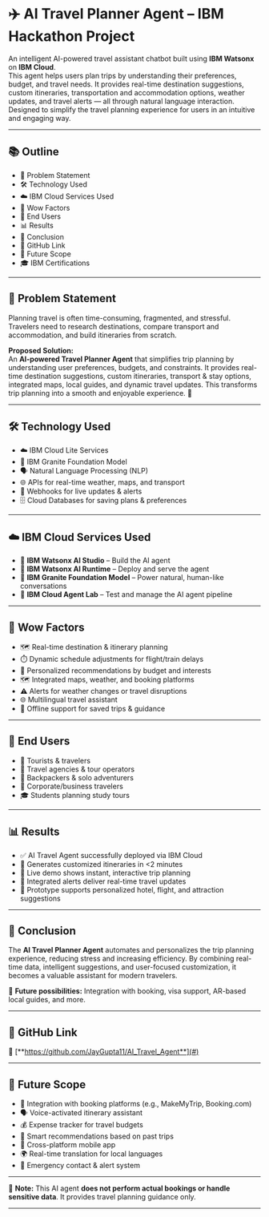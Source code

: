 # ✈️ AI Travel Planner Agent – IBM Hackathon Project

An intelligent AI-powered travel assistant chatbot built using **IBM Watsonx** on **IBM Cloud**.  
This agent helps users plan trips by understanding their preferences, budget, and travel needs. It provides real-time destination suggestions, custom itineraries, transportation and accommodation options, weather updates, and travel alerts — all through natural language interaction. Designed to simplify the travel planning experience for users in an intuitive and engaging way.

---

## 📚 Outline

- 🔎 Problem Statement  
- 🛠️ Technology Used  
- ☁️ IBM Cloud Services Used  
- 🎉 Wow Factors  
- 👥 End Users  
- 📊 Results  
- 📝 Conclusion  
- 🔗 GitHub Link  
- 🚀 Future Scope  
- 🎓 IBM Certifications  

---

## 🔎 Problem Statement

Planning travel is often time-consuming, fragmented, and stressful. Travelers need to research destinations, compare transport and accommodation, and build itineraries from scratch.

**Proposed Solution:**  
An **AI-powered Travel Planner Agent** that simplifies trip planning by understanding user preferences, budgets, and constraints. It provides real-time destination suggestions, custom itineraries, transport & stay options, integrated maps, local guides, and dynamic travel updates. This transforms trip planning into a smooth and enjoyable experience. 🌟

---

## 🛠️ Technology Used

- ☁️ IBM Cloud Lite Services  
- 🧠 IBM Granite Foundation Model  
- 🗣️ Natural Language Processing (NLP)  
- 🌐 APIs for real-time weather, maps, and transport  
- 🔔 Webhooks for live updates & alerts  
- 🗄️ Cloud Databases for saving plans & preferences  

---

## ☁️ IBM Cloud Services Used

- 🤖 **IBM Watsonx AI Studio** – Build the AI agent  
- 🚀 **IBM Watsonx AI Runtime** – Deploy and serve the agent  
- 🔷 **IBM Granite Foundation Model** – Power natural, human-like conversations  
- 🧪 **IBM Cloud Agent Lab** – Test and manage the AI agent pipeline  

---

## 🎉 Wow Factors

- 🗺️ Real-time destination & itinerary planning  
- ⏱️ Dynamic schedule adjustments for flight/train delays  
- 💸 Personalized recommendations by budget and interests  
- 🗺️ Integrated maps, weather, and booking platforms  
- ⚠️ Alerts for weather changes or travel disruptions  
- 🌐 Multilingual travel assistant  
- 📲 Offline support for saved trips & guidance  

---

## 👥 End Users

- 🧳 Tourists & travelers  
- 🏢 Travel agencies & tour operators  
- 🎒 Backpackers & solo adventurers  
- 💼 Corporate/business travelers  
- 🎓 Students planning study tours  

---

## 📊 Results

- ✅ AI Travel Agent successfully deployed via IBM Cloud  
- 📝 Generates customized itineraries in <2 minutes  
- 📲 Live demo shows instant, interactive trip planning  
- 🔔 Integrated alerts deliver real-time travel updates  
- 🏨 Prototype supports personalized hotel, flight, and attraction suggestions  

---

## 📝 Conclusion

The **AI Travel Planner Agent** automates and personalizes the trip planning experience, reducing stress and increasing efficiency. By combining real-time data, intelligent suggestions, and user-focused customization, it becomes a valuable assistant for modern travelers.

🚀 **Future possibilities:** Integration with booking, visa support, AR-based local guides, and more.

---

## 🔗 GitHub Link

📂 [**https://github.com/JayGupta11/AI_Travel_Agent**](#)  

---

## 🚀 Future Scope

- 🔗 Integration with booking platforms (e.g., MakeMyTrip, Booking.com)  
- 🗣️ Voice-activated itinerary assistant  
- 💰 Expense tracker for travel budgets  
- 🤖 Smart recommendations based on past trips  
- 📱 Cross-platform mobile app  
- 🌍 Real-time translation for local languages  
- 🚨 Emergency contact & alert system  

---

📝 **Note:** This AI agent **does not perform actual bookings or handle sensitive data**. It provides travel planning guidance only.

---
